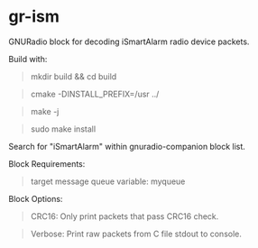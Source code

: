 # gr-ism
GNURadio block for decoding iSmartAlarm radio device packets.

Build with:

> mkdir build && cd build

> cmake -DINSTALL_PREFIX=/usr ../

> make -j<nproc>

> sudo make install

Search for "iSmartAlarm" within gnuradio-companion block list.

Block Requirements:

> target message queue variable: myqueue

Block Options:

> CRC16: Only print packets that pass CRC16 check.

> Verbose: Print raw packets from C file stdout to console.
